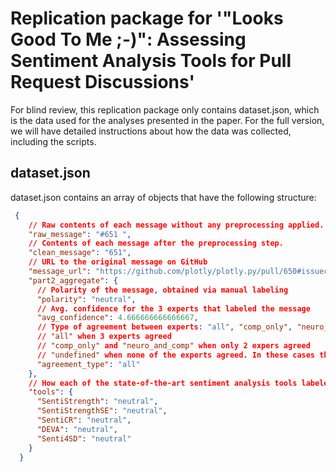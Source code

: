 # Replication package for '"Looks Good To Me ;-)": Assessing Sentiment Analysis Tools for Pull Request Discussions'

For blind review, this replication package only contains dataset.json, which is the data used for the analyses presented in the paper. For the full version, we will have detailed instructions about how the data was collected, including the scripts.

## dataset.json

dataset.json contains an array of objects that have the following structure:

```json
 {
    // Raw contents of each message without any preprocessing applied.
    "raw_message": "#651 ",
    // Contents of each message after the preprocessing step.
    "clean_message": "651",
    // URL to the original message on GitHub
    "message_url": "https://github.com/plotly/plotly.py/pull/650#issuecomment-270786907",
    "part2_aggregate": {
      // Polarity of the message, obtained via manual labeling
      "polarity": "neutral",
      // Avg. confidence for the 3 experts that labeled the message
      "avg_confidence": 4.666666666666667,
      // Type of agreement between experts: "all", "comp_only", "neuro_and_comp", "undefined"
      // "all" when 3 experts agreed
      // "comp_only" and "neuro_and_comp" when only 2 expers agreed
      // "undefined" when none of the experts agreed. In these cases there is an additional field "discussion_polarity" in the root of the object, which is the polarity of the messages that was agreed by the experts in the post-labeling discussions, as described in the paper.
      "agreement_type": "all"
    },
    // How each of the state-of-the-art sentiment analysis tools labeled the message.
    "tools": {
      "SentiStrength": "neutral",
      "SentiStrengthSE": "neutral",
      "SentiCR": "neutral",
      "DEVA": "neutral",
      "Senti4SD": "neutral"
    }
  }
```
